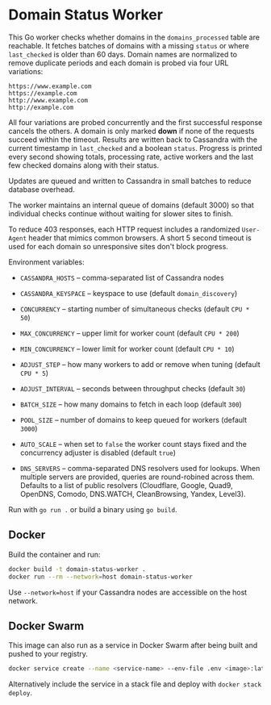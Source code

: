 # Domain Status Worker

This Go worker checks whether domains in the `domains_processed` table are reachable.
It fetches batches of domains with a missing `status` or where `last_checked` is
older than 60 days. Domain names are normalized to remove duplicate periods and
each domain is probed via four URL variations:

```
https://www.example.com
https://example.com
http://www.example.com
http://example.com
```
All four variations are probed concurrently and the first successful response
cancels the others. A domain is only marked **down** if none of the requests
succeed within the timeout.
Results are written back to Cassandra with the current timestamp in
`last_checked` and a boolean `status`. Progress is printed every second showing
totals, processing rate, active workers and the last few checked domains along
with their status.

Updates are queued and written to Cassandra in small batches to reduce
database overhead.

The worker maintains an internal queue of domains (default 3000) so that
individual checks continue without waiting for slower sites to finish.

To reduce 403 responses, each HTTP request includes a randomized
`User-Agent` header that mimics common browsers. A short 5 second timeout is
used for each domain so unresponsive sites don't block progress.

Environment variables:

- `CASSANDRA_HOSTS` – comma-separated list of Cassandra nodes
- `CASSANDRA_KEYSPACE` – keyspace to use (default `domain_discovery`)

 - `CONCURRENCY` – starting number of simultaneous checks (default `CPU * 50`)
 - `MAX_CONCURRENCY` – upper limit for worker count (default `CPU * 200`)
 - `MIN_CONCURRENCY` – lower limit for worker count (default `CPU * 10`)
 - `ADJUST_STEP` – how many workers to add or remove when tuning (default `CPU * 5`)
 - `ADJUST_INTERVAL` – seconds between throughput checks (default `30`)
- `BATCH_SIZE` – how many domains to fetch in each loop (default `300`)
- `POOL_SIZE` – number of domains to keep queued for workers (default `3000`)
- `AUTO_SCALE` – when set to `false` the worker count stays fixed and the
  concurrency adjuster is disabled (default `true`)
- `DNS_SERVERS` – comma-separated DNS resolvers used for lookups. When multiple
  servers are provided, queries are round-robined across them. Defaults to a
  list of public resolvers (Cloudflare, Google, Quad9, OpenDNS, Comodo,
  DNS.WATCH, CleanBrowsing, Yandex, Level3).


Run with `go run .` or build a binary using `go build`.

## Docker

Build the container and run:

```bash
docker build -t domain-status-worker .
docker run --rm --network=host domain-status-worker
```

Use `--network=host` if your Cassandra nodes are accessible on the host network.

## Docker Swarm

This image can also run as a service in Docker Swarm after being built and pushed to your registry.

```bash
docker service create --name <service-name> --env-file .env <image>:latest
```

Alternatively include the service in a stack file and deploy with `docker stack deploy`.

